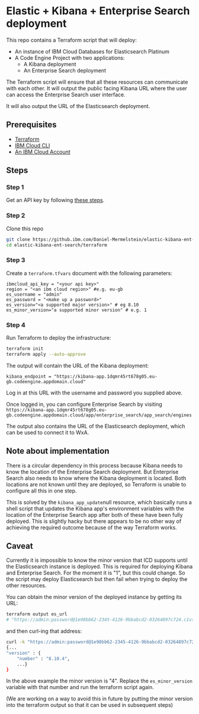 # Elastic + Kibana + Enterprise Search deployment

This repo contains a Terraform script that will deploy:

- An instance of IBM Cloud Databases for Elasticsearch Platinum
- A Code Engine Project with two applications:
    - A Kibana deployment
    - An Enterprise Search deployment

The Terraform script will ensure that all these resources can communicate with each other. It will output the public facing Kibana URL where the user can access the Enterprise Search user interface.

It will also output the URL of the Elasticsearch deployment.

## Prerequisites

- [Terraform](https://www.terraform.io/)
- [IBM Cloud CLI](https://cloud.ibm.com/docs/cli?topic=cli-getting-started)
- [An IBM Cloud Account](https://cloud.ibm.com/registration)

## Steps

### Step 1

Get an API key by following [these steps](https://cloud.ibm.com/docs/account?topic=account-userapikey&interface=ui#create_user_key).

### Step 2

Clone this repo

```sh
git clone https://github.ibm.com/Daniel-Mermelstein/elastic-kibana-ent-search.git
cd elastic-kibana-ent-search/terraform
```

### Step 3

Create a `terraform.tfvars` document with the following parameters:

```
ibmcloud_api_key = "<your api key>"
region = "<an ibm cloud region>" #e.g. eu-gb
es_username = "admin"
es_password = "<make up a password>"
es_version="<a supported major version>" # eg 8.10
es_minor_version="a supported minor version" # e.g. 1
```

### Step 4

Run Terraform to deploy the infrastructure:

```sh
terraform init
terraform apply --auto-approve
```

The output will contain the URL of the Kibana deployment:

```
kibana_endpoint = "https://kibana-app.1dqmr45rt678g05.eu-gb.codeengine.appdomain.cloud"
```

Log in  at this URL with the username and password you supplied above.

Once logged in, you can configure Enterprise Search by visiting `https://kibana-app.1dqmr45rt678g05.eu-gb.codeengine.appdomain.cloud/app/enterprise_search/app_search/engines`

The output also contains the URL of the Elasticsearch deployment, which can be used to connect it to WxA.

## Note about implementation

There is a circular dependency in this process because Kibana needs to know the location of the Enterprise Search deployment. But Enterprise Search also needs to know where the Kibana deployment is located. Both locations are not known until they are deployed, so Terraform is unable to configure all this in one step.

This is solved by the `kibana_app_update`null resource, which basically runs a shell script that updates the Kibana app's environment variables with the location of the Enterprise Search app after both of these have been fully deployed. This is slightly hacky but there appears to be no other way of achieving the required outcome because of the way Terraform works.

## Caveat

Currently it is impossible to know the minor version that ICD supports until the Elasticsearch instance is deployed. This is required for deploying Kibana and Enterprise Search. For the moment it is "1", but this could change. So the script may deploy Elasticsearch but then fail when trying to deploy the other resources.

You can obtain the minor version of the deployed instance by getting its URL:
```sh
terraform output es_url
# "https://admin:password@1e98bb62-2345-4126-9bbabcd2-03264897c724.c1vt02ul0q3fa0509bog.databases.appdomain.cloud:31299"
```
and then curl-ing that address:

```sh
curl -k "https://admin:password@1e98bb62-2345-4126-9bbabcd2-03264897c724.c1vt02ul0q3fa0509bog.databases.appdomain.cloud:31299"
{...
"version" : {
    "number" : "8.10.4",
    ...}
}
```

In the above example the minor version is "4". Replace the `es_minor_version` variable with that number and run the terraform script again.

(We are working on a way to avoid this in future by putting the minor version into the terraform output so that it can be used in subsequent steps)


